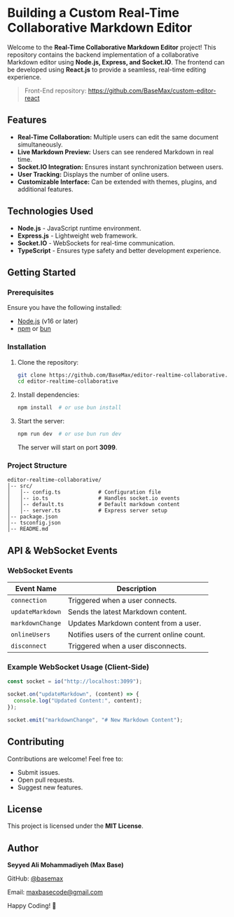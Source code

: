 # Building a Custom Real-Time Collaborative Markdown Editor

Welcome to the **Real-Time Collaborative Markdown Editor** project! This repository contains the backend implementation of a collaborative Markdown editor using **Node.js, Express, and Socket.IO**. The frontend can be developed using **React.js** to provide a seamless, real-time editing experience.

> Front-End repository: https://github.com/BaseMax/custom-editor-react
 
## Features

- **Real-Time Collaboration:** Multiple users can edit the same document simultaneously.
- **Live Markdown Preview:** Users can see rendered Markdown in real time.
- **Socket.IO Integration:** Ensures instant synchronization between users.
- **User Tracking:** Displays the number of online users.
- **Customizable Interface:** Can be extended with themes, plugins, and additional features.

## Technologies Used

- **Node.js** - JavaScript runtime environment.
- **Express.js** - Lightweight web framework.
- **Socket.IO** - WebSockets for real-time communication.
- **TypeScript** - Ensures type safety and better development experience.

## Getting Started

### Prerequisites

Ensure you have the following installed:

- [Node.js](https://nodejs.org/) (v16 or later)
- [npm](https://www.npmjs.com/) or [bun](https://bun.sh/)

### Installation

1. Clone the repository:

   ```sh
   git clone https://github.com/BaseMax/editor-realtime-collaborative.git
   cd editor-realtime-collaborative
   ```

2. Install dependencies:

   ```sh
   npm install  # or use bun install
   ```

3. Start the server:

   ```sh
   npm run dev  # or use bun run dev
   ```

   The server will start on port **3099**.

### Project Structure

```
editor-realtime-collaborative/
│-- src/
│   │-- config.ts            # Configuration file
│   │-- io.ts                # Handles socket.io events
│   │-- default.ts           # Default markdown content
│   │-- server.ts            # Express server setup
│-- package.json
│-- tsconfig.json
│-- README.md
```

## API & WebSocket Events

### WebSocket Events

| Event Name       | Description |
|-----------------|-------------|
| `connection`    | Triggered when a user connects. |
| `updateMarkdown` | Sends the latest Markdown content. |
| `markdownChange` | Updates Markdown content from a user. |
| `onlineUsers`   | Notifies users of the current online count. |
| `disconnect`    | Triggered when a user disconnects. |

### Example WebSocket Usage (Client-Side)

```js
const socket = io("http://localhost:3099");

socket.on("updateMarkdown", (content) => {
  console.log("Updated Content:", content);
});

socket.emit("markdownChange", "# New Markdown Content");
```

## Contributing

Contributions are welcome! Feel free to:

- Submit issues.
- Open pull requests.
- Suggest new features.

## License

This project is licensed under the **MIT License**.

## Author

**Seyyed Ali Mohammadiyeh (Max Base)**

GitHub: [@basemax](https://github.com/BaseMax)  

Email: maxbasecode@gmail.com

Happy Coding! 🚀
